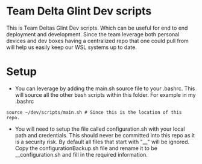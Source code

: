 # Team Delta Glint Dev scripts
This is Team Deltas Glint Dev scripts. Which can be useful for end to end deployment and development. Since the team leverage both personal devices and dev boxes having a centralized repo that one could pull from will help us easily keep our WSL systems up to date.

# Setup 
- You can leverage by adding the main.sh source file to your .bashrc. This will source all the other bash scripts within this folder. 
For example in my .bashrc
```
source ~/dev/scripts/main.sh # Since this is the location of this repo.
```
- You will need to setup the file called configuration.sh with your local path and credentials. This should never be committed into this repo as it is a security risk. By default all files that start with "__" will be ignored. Copy the configurationBackup.sh file and rename it to be __configuration.sh and fill in the required information.

